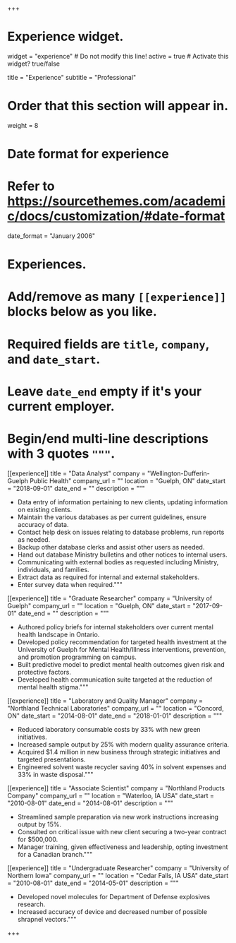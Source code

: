 +++
# Experience widget.
widget = "experience"  # Do not modify this line!
active = true  # Activate this widget? true/false

title = "Experience"
subtitle = "Professional"

# Order that this section will appear in.
weight = 8

# Date format for experience
#   Refer to https://sourcethemes.com/academic/docs/customization/#date-format
date_format = "January 2006"

# Experiences.
#   Add/remove as many `[[experience]]` blocks below as you like.
#   Required fields are `title`, `company`, and `date_start`.
#   Leave `date_end` empty if it's your current employer.
#   Begin/end multi-line descriptions with 3 quotes `"""`.
[[experience]]
  title = "Data Analyst"
  company = "Wellington-Dufferin-Guelph Public Health"
  company_url = ""
  location = "Guelph, ON"
  date_start = "2018-09-01"
  date_end = ""
  description = """
- Data entry of information pertaining to new clients, updating information on existing clients.
- Maintain the various databases as per current guidelines, ensure accuracy of data.
- Contact help desk on issues relating to database problems, run reports as needed.
- Backup other database clerks and assist other users as needed.
- Hand out database Ministry bulletins and other notices to internal users.
- Communicating with external bodies as requested including Ministry, individuals, and families.
- Extract data as required for internal and external stakeholders.
- Enter survey data when required."""

[[experience]]
  title = "Graduate Researcher"
  company = "University of Guelph"
  company_url = ""
  location = "Guelph, ON"
  date_start = "2017-09-01"
  date_end = ""
  description = """

- Authored policy briefs for internal stakeholders over current mental health landscape in Ontario.
- Developed policy recommendation for targeted health investment at the University of Guelph for Mental Health/Illness interventions, prevention, and promotion programming on campus.
- Built predictive model to predict mental health outcomes given risk and protective factors.  
- Developed health communication suite targeted at the reduction of mental health stigma."""

[[experience]]
  title = "Laboratory and Quality Manager"
  company = "Northland Technical Laboratories"
  company_url = ""
  location = "Concord, ON"
  date_start = "2014-08-01"
  date_end = "2018-01-01"
  description = """
- Reduced laboratory consumable costs by 33% with new green initiatives.
- Increased sample output by 25% with modern quality assurance criteria.
- Acquired $1.4 million in new business through strategic initiatives and targeted presentations.
- Engineered solvent waste recycler saving 40% in solvent expenses and 33% in waste disposal."""
  
[[experience]]
  title = "Associate Scientist"
  company = "Northland Products Company"
  company_url = ""
  location = "Waterloo, IA USA"
  date_start = "2010-08-01"
  date_end = "2014-08-01"
  description = """
- Streamlined sample preparation via new work instructions increasing output by 15%.
- Consulted on critical issue with new client securing a two-year contract for $500,000.
- Manager training, given effectiveness and leadership, opting investment for a Canadian branch."""
  
[[experience]]
  title = "Undergraduate Researcher"
  company = "University of Northern Iowa"
  company_url = ""
  location = "Cedar Falls, IA USA"
  date_start = "2010-08-01"
  date_end = "2014-05-01"
  description = """
- Developed novel molecules for Department of Defense explosives research.
- Increased accuracy of device and decreased number of possible shrapnel vectors."""

+++
